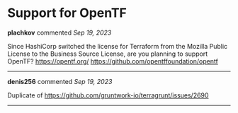 # Support for OpenTF

**plachkov** commented *Sep 19, 2023*

Since HashiCorp switched the license for Terraform from the Mozilla Public License to the Business Source License, are you planning to support OpenTF? 
https://opentf.org/
https://github.com/opentffoundation/opentf
<br />
***


**denis256** commented *Sep 19, 2023*

Duplicate of https://github.com/gruntwork-io/terragrunt/issues/2690
***

